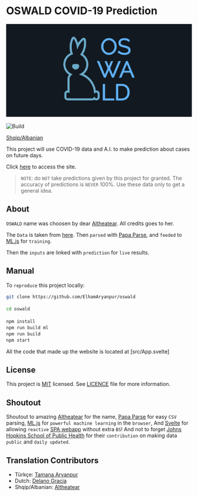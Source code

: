 # OSWALD COVID-19 Prediction

![Background](https://github.com/ElhamAryanpur/oswald/blob/master/public/background.png)

![Build](https://github.com/ElhamAryanpur/oswald/workflows/CI/badge.svg)

[Shqip/Albanian](https://github.com/ElhamAryanpur/oswald/blob/master/public/README_AB.md)

This project will use COVID-19 data and A.I. to make prediction about cases on future days.

Click [here](https://elhamaryanpur.github.io/oswald/) to access the site.

> `NOTE`: do `NOT` take predictions given by this project for granted. The accuracy of predictions is `NEVER` 100%. Use these data only to get a general idea.

## About

`OSWALD` name was choosen by dear [Altheatear](https://www.reddit.com/user/Altheatear/). All credits goes to her.

The `Data` is taken from [here](https://data.humdata.org/dataset/novel-coronavirus-2019-ncov-cases). Then `parsed` with [Papa Parse](https://www.papaparse.com/), and `feeded` to [ML.js](https://github.com/mljs/ml) for `training`.

Then the `inputs` are linked with `prediction` for `live` results.

## Manual

To `reproduce` this project locally:

```bash
git clone https://github.com/ElhamAryanpur/oswald

cd oswald

npm install
npm run build ml
npm run build
npm start
```

All the code that made up the website is located at [src/App.svelte]

## License

This project is [MIT](https://opensource.org/licenses/MIT) licensed. See [LICENCE](https://github.com/ElhamAryanpur/oswald/blob/master/LICENSE) file for more information.

## Shoutout

Shoutout to amazing [Altheatear](https://www.reddit.com/user/Altheatear/) for the name, [Papa Parse](https://www.papaparse.com/) for easy `CSV` parsing, [ML.js](https://github.com/mljs/ml) for `powerful machine learning` in the `browser`, And [Svelte](https://svelte.dev/) for allowing `reactive` [SPA webapp](https://en.wikipedia.org/wiki/Single-page_application) without extra `BS`! And not to forget [Johns Hopkins School of Public Health](https://data.humdata.org/organization/e5d3aa82-538e-4dae-94c9-010cc8ecbbc8) for their `contribution` on making data `public` and `daily updated`.

## Translation Contributors

* Türkçe: [Tamana Aryanpur](https://www.instagram.com/taman.aryanpur)
* Dutch: [Delano Gracia](https://www.instagram.com/delanogarcia_)
* Shqip/Albanian: [Altheatear](https://www.reddit.com/user/Altheatear/)
